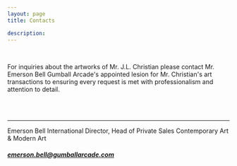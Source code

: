 ```yaml
---
layout: page
title: Contacts

description:
---
```


<br>

For inquiries about the artworks of Mr. J.L. Christian please contact Mr. Emerson Bell Gumball Arcade's  appointed lesion for Mr. Christian's art transactions to ensuring every request is met with professionalism and attention to detail.

<br>
<br>


---

 Emerson Bell
 International Director, Head of Private Sales
 Contemporary Art & Modern Art
##### emerson.bell@gumballarcade.com